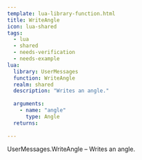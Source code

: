 ```yaml
---
template: lua-library-function.html
title: WriteAngle
icon: lua-shared
tags:
  - lua
  - shared
  - needs-verification
  - needs-example
lua:
  library: UserMessages
  function: WriteAngle
  realm: shared
  description: "Writes an angle."
  
  arguments:
    - name: "angle"
      type: Angle
  returns:
    
---
```


<div class="lua__search__keywords">
UserMessages.WriteAngle &#x2013; Writes an angle.
</div>
